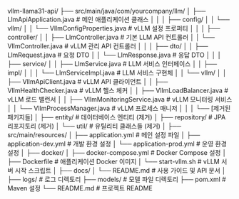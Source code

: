 vllm-llama31-api/
├── src/main/java/com/yourcompany/llm/
│   ├── LlmApiApplication.java                    # 메인 애플리케이션 클래스
│   │
│   ├── config/
│   │   └── vllm/
│   │       └── VllmConfigProperties.java         # vLLM 설정 프로퍼티
│   │
│   ├── controller/
│   │   ├── LlmController.java                    # 기본 LLM API 컨트롤러
│   │   └── VllmController.java                   # vLLM 관리 API 컨트롤러
│   │
│   ├── dto/
│   │   ├── LlmRequest.java                       # 요청 DTO
│   │   └── LlmResponse.java                      # 응답 DTO
│   │
│   ├── service/
│   │   ├── LlmService.java                       # LLM 서비스 인터페이스
│   │   ├── impl/
│   │   │   └── LlmServiceImpl.java               # LLM 서비스 구현체
│   │   └── vllm/
│   │       ├── VllmApiClient.java                # vLLM API 클라이언트
│   │       ├── VllmHealthChecker.java            # vLLM 헬스 체커
│   │       ├── VllmLoadBalancer.java             # vLLM 로드 밸런서
│   │       ├── VllmMonitoringService.java        # vLLM 모니터링 서비스
│   │       └── VllmProcessManager.java           # vLLM 프로세스 매니저
│   │
│   └── [제거된 패키지들]
│       ├── entity/          # 데이터베이스 엔티티 (제거)
│       ├── repository/      # JPA 리포지토리 (제거)
│       └── util/           # 유틸리티 클래스들 (제거)
│
├── src/main/resources/
│   ├── application.yml                           # 메인 설정 파일
│   ├── application-dev.yml                       # 개발 환경 설정
│   └── application-prod.yml                      # 운영 환경 설정
│
├── docker/
│   ├── docker-compose.yml                        # Docker Compose 설정
│   ├── Dockerfile                                # 애플리케이션 Docker 이미지
│   └── start-vllm.sh                            # vLLM 서버 시작 스크립트
│
├── docs/
│   └── README.md                                 # 사용 가이드 및 API 문서
│
├── logs/                                         # 로그 디렉토리
├── models/                                       # 모델 파일 디렉토리
├── pom.xml                                       # Maven 설정
└── README.md                                     # 프로젝트 README